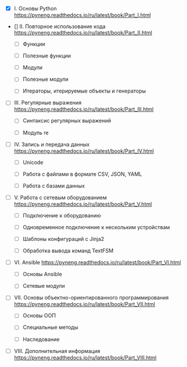 - [X] I. Основы Python https://pyneng.readthedocs.io/ru/latest/book/Part_I.html
- [] II. Повторное использование кода https://pyneng.readthedocs.io/ru/latest/book/Part_II.html

	- [ ] Функции

	- [ ] Полезные функции

	- [ ] Модули

	- [ ] Полезные модули

	- [ ] Итераторы, итерируемые объекты и генераторы

- [ ] III. Регулярные выражения https://pyneng.readthedocs.io/ru/latest/book/Part_III.html

	- [ ] Синтаксис регулярных выражений

	- [ ] Модуль re

- [ ] IV. Запись и передача данных https://pyneng.readthedocs.io/ru/latest/book/Part_IV.html

	- [ ] Unicode

	- [ ] Работа с файлами в формате CSV, JSON, YAML

	- [ ] Работа с базами данных

- [ ] V. Работа с сетевым оборудованием https://pyneng.readthedocs.io/ru/latest/book/Part_V.html

	- [ ] Подключение к оборудованию

	- [ ] Одновременное подключение к нескольким устройствам

	- [ ] Шаблоны конфигураций с Jinja2

	- [ ] Обработка вывода команд TextFSM

- [ ] VI. Ansible https://pyneng.readthedocs.io/ru/latest/book/Part_VI.html

	- [ ] Основы Ansible

	- [ ] Сетевые модули

- [ ] VII.  Основы объектно-ориентированного программирования https://pyneng.readthedocs.io/ru/latest/book/Part_VII.html

	- [ ] Основы ООП

	- [ ] Специальные методы

	- [ ] Наследование

- [ ] VIII. Дополнительная информация https://pyneng.readthedocs.io/ru/latest/book/Part_VIII.html

